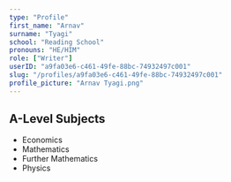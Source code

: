 ```yaml
---
type: "Profile"
first_name: "Arnav"
surname: "Tyagi"
school: "Reading School"
pronouns: "HE/HIM"
role: ["Writer"]
userID: "a9fa03e6-c461-49fe-88bc-74932497c001"
slug: "/profiles/a9fa03e6-c461-49fe-88bc-74932497c001"
profile_picture: "Arnav Tyagi.png"
---
```


## A-Level Subjects

- Economics
- Mathematics
- Further Mathematics
- Physics
    